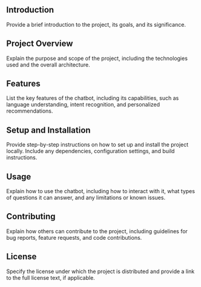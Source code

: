 
## Introduction

Provide a brief introduction to the project, its goals, and its significance.

## Project Overview

Explain the purpose and scope of the project, including the technologies used and the overall architecture.

## Features

List the key features of the chatbot, including its capabilities, such as language understanding, intent recognition, and personalized recommendations.

## Setup and Installation

Provide step-by-step instructions on how to set up and install the project locally. Include any dependencies, configuration settings, and build instructions.

## Usage

Explain how to use the chatbot, including how to interact with it, what types of questions it can answer, and any limitations or known issues.

## Contributing

Explain how others can contribute to the project, including guidelines for bug reports, feature requests, and code contributions.

## License

Specify the license under which the project is distributed and provide a link to the full license text, if applicable.
